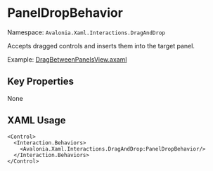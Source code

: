 # PanelDropBehavior

Namespace: `Avalonia.Xaml.Interactions.DragAndDrop`

Accepts dragged controls and inserts them into the target panel.

Example: [DragBetweenPanelsView.axaml](samples/BehaviorsTestApplication/Views/Pages/DragBetweenPanelsView.axaml)

## Key Properties
None

## XAML Usage
```xaml
<Control>
  <Interaction.Behaviors>
    <Avalonia.Xaml.Interactions.DragAndDrop:PanelDropBehavior/>
  </Interaction.Behaviors>
</Control>
```
